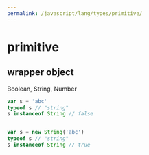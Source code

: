 ```yaml
---
permalink: /javascript/lang/types/primitive/
---
```


# primitive


## wrapper object

Boolean, String, Number

```js
var s = 'abc'
typeof s // "string"
s instanceof String // false


var s = new String('abc')
typeof s // "string"
s instanceof String // true
```
